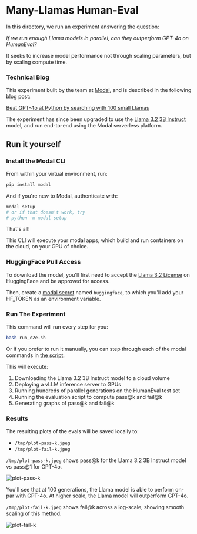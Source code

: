 # Many-Llamas Human-Eval

In this directory, we run an experiment answering the question:

*If we run enough Llama models in parallel, can they outperform GPT-4o on HumanEval?*

It seeks to increase model performance not through scaling parameters, but by scaling compute time.

### Technical Blog

This experiment built by the team at [Modal](https://modal.com), and is described in the following blog post:

[Beat GPT-4o at Python by searching with 100 small Llamas](https://modal.com/blog/llama-human-eval)

The experiment has since been upgraded to use the [Llama 3.2 3B Instruct](https://huggingface.co/meta-llama/Llama-3.2-3B-Instruct) model, and run end-to-end using the Modal serverless platform.

## Run it yourself

### Install the Modal CLI
From within your virtual environment, run:
```bash
pip install modal
```
And if you're new to Modal, authenticate with:
```bash
modal setup
# or if that doesn't work, try 
# python -m modal setup
```

That's all!

This CLI will execute your modal apps, which build and run containers on the cloud, on your GPU of choice.

### HuggingFace Pull Access

To download the model, you'll first need to accept the [Llama 3.2 License](https://huggingface.co/meta-llama/Llama-3.2-3B-Instruct) on HuggingFace and be approved for access.

Then, create a [modal secret](https://modal.com/secrets) named `huggingface`, to which you'll add your HF_TOKEN as an environment variable.

### Run The Experiment

This command will run every step for you:
```bash
bash run_e2e.sh
```

Or if you prefer to run it manually, you can step through each of the modal commands in [the script](./run_e2e.sh).

This will execute:
1. Downloading the Llama 3.2 3B Instruct model to a cloud volume
2. Deploying a vLLM inference server to GPUs
3. Running hundreds of parallel generations on the HumanEval test set
4. Running the evaluation script to compute pass@k and fail@k
5. Generating graphs of pass@k and fail@k

### Results
<!-- markdown-link-check-disable -->
The resulting plots of the evals will be saved locally to:
- `/tmp/plot-pass-k.jpeg`
- `/tmp/plot-fail-k.jpeg`

`/tmp/plot-pass-k.jpeg` shows pass@k for the Llama 3.2 3B Instruct model vs pass@1 for GPT-4o. 

![plot-pass-k](https://github.com/user-attachments/assets/11e9dc6e-4322-4d44-b928-4ed7c4ce8262)

You'll see that at 100 generations, the Llama model is able to perform on-par with GPT-4o. At higher scale, the Llama model will outperform GPT-4o.

`/tmp/plot-fail-k.jpeg` shows fail@k across a log-scale, showing smooth scaling of this method.

![plot-fail-k](https://github.com/user-attachments/assets/7286e4ff-5090-4288-bd62-8a078c6dc5a1)
<!-- markdown-link-check-enable -->
